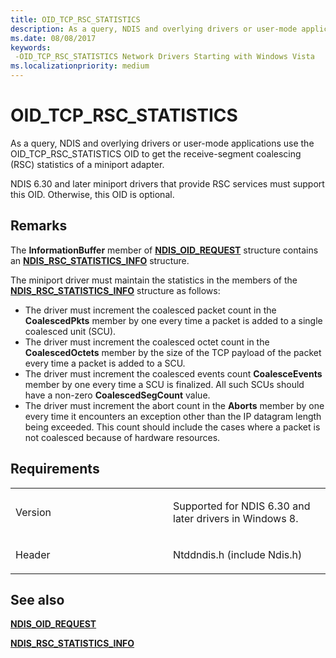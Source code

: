 ```yaml
---
title: OID_TCP_RSC_STATISTICS
description: As a query, NDIS and overlying drivers or user-mode applications use the OID_TCP_RSC_STATISTICS OID to get the receive-segment coalescing (RSC) statistics of a miniport adapter.
ms.date: 08/08/2017
keywords: 
 -OID_TCP_RSC_STATISTICS Network Drivers Starting with Windows Vista
ms.localizationpriority: medium
---
```


# OID\_TCP\_RSC\_STATISTICS


As a query, NDIS and overlying drivers or user-mode applications use the OID\_TCP\_RSC\_STATISTICS OID to get the receive-segment coalescing (RSC) statistics of a miniport adapter.

NDIS 6.30 and later miniport drivers that provide RSC services must support this OID. Otherwise, this OID is optional.

## Remarks

The **InformationBuffer** member of [**NDIS\_OID\_REQUEST**](/windows-hardware/drivers/ddi/ndis/ns-ndis-_ndis_oid_request) structure contains an [**NDIS\_RSC\_STATISTICS\_INFO**](/windows-hardware/drivers/ddi/ntddndis/ns-ntddndis-_ndis_rsc_statistics_info) structure.

The miniport driver must maintain the statistics in the members of the [**NDIS\_RSC\_STATISTICS\_INFO**](/windows-hardware/drivers/ddi/ntddndis/ns-ntddndis-_ndis_rsc_statistics_info) structure as follows:

-   The driver must increment the coalesced packet count in the **CoalescedPkts** member by one every time a packet is added to a single coalesced unit (SCU).
-   The driver must increment the coalesced octet count in the **CoalescedOctets** member by the size of the TCP payload of the packet every time a packet is added to a SCU.
-   The driver must increment the coalesced events count **CoalesceEvents** member by one every time a SCU is finalized. All such SCUs should have a non-zero **CoalescedSegCount** value.
-   The driver must increment the abort count in the **Aborts** member by one every time it encounters an exception other than the IP datagram length being exceeded. This count should include the cases where a packet is not coalesced because of hardware resources.

## Requirements

<table>
<colgroup>
<col width="50%" />
<col width="50%" />
</colgroup>
<tbody>
<tr class="odd">
<td><p>Version</p></td>
<td><p>Supported for NDIS 6.30 and later drivers in Windows 8.</p></td>
</tr>
<tr class="even">
<td><p>Header</p></td>
<td>Ntddndis.h (include Ndis.h)</td>
</tr>
</tbody>
</table>

## See also


[**NDIS\_OID\_REQUEST**](/windows-hardware/drivers/ddi/ndis/ns-ndis-_ndis_oid_request)

[**NDIS\_RSC\_STATISTICS\_INFO**](/windows-hardware/drivers/ddi/ntddndis/ns-ntddndis-_ndis_rsc_statistics_info)

 

